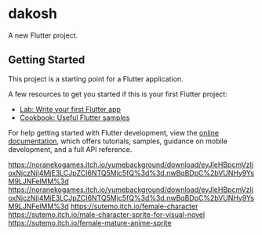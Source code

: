 # dakosh

A new Flutter project.

## Getting Started

This project is a starting point for a Flutter application.

A few resources to get you started if this is your first Flutter project:

- [Lab: Write your first Flutter app](https://docs.flutter.dev/get-started/codelab)
- [Cookbook: Useful Flutter samples](https://docs.flutter.dev/cookbook)

For help getting started with Flutter development, view the
[online documentation](https://docs.flutter.dev/), which offers tutorials,
samples, guidance on mobile development, and a full API reference.

https://noranekogames.itch.io/yumebackground/download/eyJleHBpcmVzIjoxNjczNjI4MjE3LCJpZCI6NTQ5Mjc5fQ%3d%3d.nwBqBDpC%2bVUNHy9YsM9LJNFelMM%3d
https://noranekogames.itch.io/yumebackground/download/eyJleHBpcmVzIjoxNjczNjI4MjE3LCJpZCI6NTQ5Mjc5fQ%3d%3d.nwBqBDpC%2bVUNHy9YsM9LJNFelMM%3d
https://sutemo.itch.io/female-character
https://sutemo.itch.io/male-character-sprite-for-visual-novel
https://sutemo.itch.io/female-mature-anime-sprite
